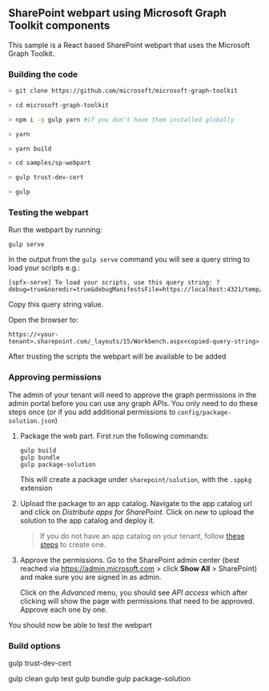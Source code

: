 ## SharePoint webpart using Microsoft Graph Toolkit components

This sample is a React based SharePoint webpart that uses the Microsoft Graph Toolkit.

### Building the code

```bash
> git clone https://github.com/microsoft/microsoft-graph-toolkit

> cd microsoft-graph-toolkit

> npm i -g gulp yarn #if you don't have them installed globally

> yarn

> yarn build

> cd samples/sp-webpart

> gulp trust-dev-cert

> gulp
```

### Testing the webpart

Run the webpart by running:

`gulp serve`

In the output from the `gulp serve` command you will see a query string to load your scripts e.g.:
```
[spfx-serve] To load your scripts, use this query string: ?debug=true&noredir=true&debugManifestsFile=https://localhost:4321/temp/manifests.js
```
Copy this query string value.

Open the browser to:

`https://<your-tenant>.sharepoint.com/_layouts/15/Workbench.aspx<copied-query-string>`

After trusting the scripts the webpart will be available to be added

### Approving permissions

The admin of your tenant will need to approve the graph permissions in the admin portal before you can use any graph APIs. You only need to do these steps once (or if you add additional permissions to `config/package-solution.json`)

1. Package the web part. First run the following commands:

    ```
    gulp build
    gulp bundle
    gulp package-solution
    ```

    This will create a package under `sharepoint/solution`, with the `.sppkg` extension

2. Upload the package to an app catalog. Navigate to the app catalog url and click on *Distribute apps for SharePoint*. Click on *new* to upload the solution to the app catalog and deploy it.

    > If you do not have an app catalog on your tenant, follow [these steps](https://docs.microsoft.com/en-us/sharepoint/use-app-catalog#step-1-create-the-app-catalog-site-collection) to create one.

3. Approve the permissions. Go to the SharePoint admin center (best reached via https://admin.microsoft.com > click **Show All** > SharePoint) and make sure you are signed in as admin.

    Click on the *Advanced* menu, you should see *API access* which after clicking will show the page with permissions that need to be approved. Approve each one by one.

You should now be able to test the webpart

### Build options

gulp trust-dev-cert

gulp clean
gulp test
gulp bundle
gulp package-solution
